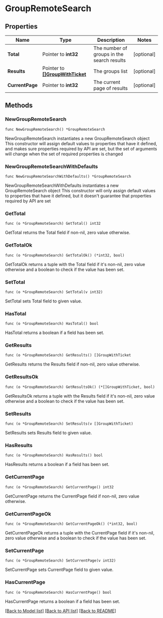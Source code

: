 # GroupRemoteSearch

## Properties

Name | Type | Description | Notes
------------ | ------------- | ------------- | -------------
**Total** | Pointer to **int32** | The number of groups in the search results  | [optional] 
**Results** | Pointer to [**[]GroupWithTicket**](GroupWithTicket.md) | The groups list  | [optional] 
**CurrentPage** | Pointer to **int32** | The current page of results  | [optional] 

## Methods

### NewGroupRemoteSearch

`func NewGroupRemoteSearch() *GroupRemoteSearch`

NewGroupRemoteSearch instantiates a new GroupRemoteSearch object
This constructor will assign default values to properties that have it defined,
and makes sure properties required by API are set, but the set of arguments
will change when the set of required properties is changed

### NewGroupRemoteSearchWithDefaults

`func NewGroupRemoteSearchWithDefaults() *GroupRemoteSearch`

NewGroupRemoteSearchWithDefaults instantiates a new GroupRemoteSearch object
This constructor will only assign default values to properties that have it defined,
but it doesn't guarantee that properties required by API are set

### GetTotal

`func (o *GroupRemoteSearch) GetTotal() int32`

GetTotal returns the Total field if non-nil, zero value otherwise.

### GetTotalOk

`func (o *GroupRemoteSearch) GetTotalOk() (*int32, bool)`

GetTotalOk returns a tuple with the Total field if it's non-nil, zero value otherwise
and a boolean to check if the value has been set.

### SetTotal

`func (o *GroupRemoteSearch) SetTotal(v int32)`

SetTotal sets Total field to given value.

### HasTotal

`func (o *GroupRemoteSearch) HasTotal() bool`

HasTotal returns a boolean if a field has been set.

### GetResults

`func (o *GroupRemoteSearch) GetResults() []GroupWithTicket`

GetResults returns the Results field if non-nil, zero value otherwise.

### GetResultsOk

`func (o *GroupRemoteSearch) GetResultsOk() (*[]GroupWithTicket, bool)`

GetResultsOk returns a tuple with the Results field if it's non-nil, zero value otherwise
and a boolean to check if the value has been set.

### SetResults

`func (o *GroupRemoteSearch) SetResults(v []GroupWithTicket)`

SetResults sets Results field to given value.

### HasResults

`func (o *GroupRemoteSearch) HasResults() bool`

HasResults returns a boolean if a field has been set.

### GetCurrentPage

`func (o *GroupRemoteSearch) GetCurrentPage() int32`

GetCurrentPage returns the CurrentPage field if non-nil, zero value otherwise.

### GetCurrentPageOk

`func (o *GroupRemoteSearch) GetCurrentPageOk() (*int32, bool)`

GetCurrentPageOk returns a tuple with the CurrentPage field if it's non-nil, zero value otherwise
and a boolean to check if the value has been set.

### SetCurrentPage

`func (o *GroupRemoteSearch) SetCurrentPage(v int32)`

SetCurrentPage sets CurrentPage field to given value.

### HasCurrentPage

`func (o *GroupRemoteSearch) HasCurrentPage() bool`

HasCurrentPage returns a boolean if a field has been set.


[[Back to Model list]](../README.md#documentation-for-models) [[Back to API list]](../README.md#documentation-for-api-endpoints) [[Back to README]](../README.md)


